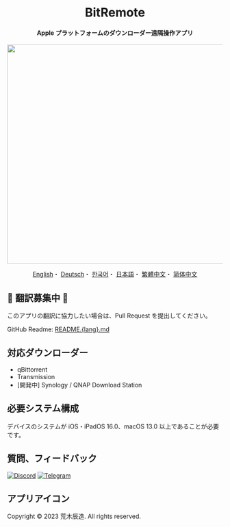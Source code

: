 <h1 align="center">BitRemote</h1>

<h4 align="center">Apple プラットフォームのダウンローダー遠隔操作アプリ</h4>

<p align="center">
<img src="https://user-images.githubusercontent.com/31207151/229280073-d6fee86f-6b8f-4d81-a4b5-0249d0ee12fe.png" width="512"></img>
</p>

<p align="center">
  <a href="/README.md">English</a>・
  <a href="/READMEs/README.de.md">Deutsch</a>・
  <a href="/READMEs/README.ko.md">한국어</a>・
  <a href="/READMEs/README.jpn.md">日本語</a>・
  <a href="/READMEs/README.cht.md">繁體中文</a>・
  <a href="/READMEs/README.chs.md">简体中文</a>
</p>

## 📢 翻訳募集中 📢
このアプリの翻訳に協力したい場合は、Pull Request を提出してください。

GitHub Readme: [README.{lang}.md](/READMEs)

## 対応ダウンローダー
- qBittorrent
- Transmission
- [開発中] Synology / QNAP Download Station

## 必要システム構成
デバイスのシステムが iOS・iPadOS 16.0、macOS 13.0 以上であることが必要です。

## 質問、フィードバック
[![Discord](https://img.shields.io/badge/Discord-7289DA?style=for-the-badge&logo=discord&logoColor=white)](https://discord.gg/EMGZVap4)
[![Telegram](https://img.shields.io/badge/Telegram-2CA5E0?style=for-the-badge&logo=telegram&logoColor=white)](https://t.me/bitremote)

## アプリアイコン
Copyright © 2023 荒木辰造. All rights reserved.
